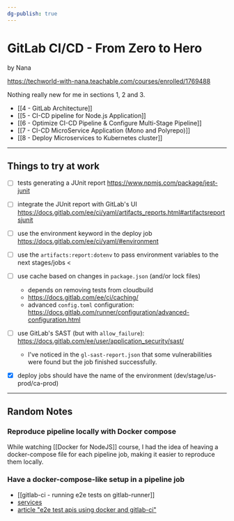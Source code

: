 ```yaml
---
dg-publish: true
---
```

# GitLab CI/CD - From Zero to Hero

by Nana

<https://techworld-with-nana.teachable.com/courses/enrolled/1769488>

Nothing really new for me in sections 1, 2 and 3.

- [[4 - GitLab Architecture]]
- [[5 - CI-CD pipeline for Node.js Application]]
- [[6 - Optimize CI-CD Pipeline & Configure Multi-Stage Pipeline]]
- [[7 - CI-CD MicroService Application (Mono and Polyrepo)]]
- [[8 - Deploy Microservices to Kubernetes cluster]]


---

## Things to try at work

- [ ] tests generating a JUnit report <https://www.npmjs.com/package/jest-junit>
- [ ] integrate the JUnit report with GitLab's UI <https://docs.gitlab.com/ee/ci/yaml/artifacts_reports.html#artifactsreportsjunit>
- [ ] use the environment keyword in the deploy job <https://docs.gitlab.com/ee/ci/yaml/#environment>
- [ ] use the `artifacts:report:dotenv` to pass environment variables to the next stages/jobs <
- [ ] use cache based on changes in `package.json` (and/or lock files)
    - depends on removing tests from cloudbuild
    - <https://docs.gitlab.com/ee/ci/caching/>
    - advanced `config.toml` configuration: <https://docs.gitlab.com/runner/configuration/advanced-configuration.html>
- [ ] use GitLab's SAST (but with `allow_failure`): <https://docs.gitlab.com/ee/user/application_security/sast/>
    - I've noticed in the `gl-sast-report.json` that some vulnerabilities were found but the job finished successfully.

- [x] deploy jobs should have the name of the environment (dev/stage/us-prod/ca-prod)

---

## Random Notes

### Reproduce pipeline locally with Docker compose

While watching [[Docker for NodeJS]] course, I had the idea of heaving a docker-compose file for each pipeline job, making it easier to reproduce them locally.


### Have a docker-compose-like setup in a pipeline job

- [[gitlab-ci - running e2e tests on gitlab-runner]]
- [services](https://docs.gitlab.com/ee/ci/services/)
- [article "e2e test apis using docker and gitlab-ci"](https://medium.com/@datails/e2e-test-apis-using-docker-and-gitlab-ci-ebbd0209c7a9)
